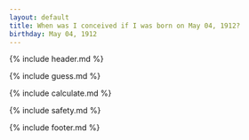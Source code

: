```yaml
---
layout: default
title: When was I conceived if I was born on May 04, 1912?
birthday: May 04, 1912
---
```


{% include header.md %}

{% include guess.md %}

{% include calculate.md %}

{% include safety.md %}

{% include footer.md %}



